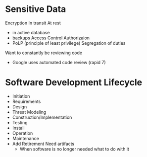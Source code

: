 # Sensitive Data
Encryption
In transit 
At rest
 - in active database
 - backups
Access Control
Authorizaion
- PoLP (principle of least privilege)
Segregation of duties

Want to constantly be reviewing code
- Google uses automated code review (rapid 7)

# Software Development Lifecycle
- Initiation
- Requirements
- Design
- Threat Modeling
- Construction/Implementation
- Testing
- Install
- Operation
- Maintenance
- Add Retirement Need artifacts
	- When software is no longer needed what to do with it